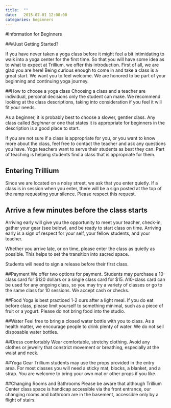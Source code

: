 ```yaml
---
title:  ""
date:   2015-07-01 12:00:00
categories: beginners
---
```

#Information for Beginners

###Just Getting Started?

If you have never taken a yoga class before it might feel a bit intimidating to walk into a yoga center for the first time. So that you will have some idea as to what to expect at Trillium, we offer this introduction.
First of all, we are glad you are here! Being curious enough to come in and take a class is a great start. We want you to feel welcome. We are honored to be part of your beginning and continuing yoga journey.

##How to choose a yoga class
Choosing a class and a teacher are individual, personal decisions only the student can make. We recommend looking at the class descriptions, taking into consideration if you feel it will fit your needs.

As a beginner, it is probably best to choose a slower, gentler class. Any class called *Beginner* or one that states it is appropriate for beginners in the description is a good place to start.

If you are not sure if a class is appropriate for you, or you want to know more about the class, feel free to contact the teacher and ask any questions you have. Yoga teachers want to serve their students as best they can. Part of teaching is helping students find a class that is appropriate for them.

## Entering Trillium
Since we are located on a noisy street, we ask that you enter quietly. If a class is in session when you enter, there will be a sign posted at the top of the ramp requesting your silence. Please respect this request.

## Arrive a few minutes before the class starts
Arriving early will give you the opportunity to meet your teacher, check-in, gather your gear (see below), and be ready to start class on time. Arriving early is a sign of respect for your self, your fellow students, and your teacher.

Whether you arrive late, or on time, please enter the class as quietly as possible. This helps to set the transition into sacred space.

Students will need to sign a release before their first class.

##Payment
We offer two options for payment. Students may purchase a 10-class card for $120 dollars or a single class card for $15. A10-class card can be used for any ongoing class, so you may try a variety of classes or go to the same class for 10 sessions.  We accept cash or checks.

##Food
Yoga is best practiced 1-2 ours after a light meal. If you do eat before class, please limit yourself to something minimal, such as a piece of fruit or a yogurt. Please do not bring food into the studio.

##Water
Feel free to bring a closed water bottle with you to class. As a health matter, we encourage people to drink plenty of water. We do not sell disposable water bottles.

##Dress comfortably
Wear comfortable, stretchy clothing. Avoid any clothes or jewelry that constrict movement or breathing, especially at the waist and neck.

##Yoga Gear
Trillium students may use the props provided in the entry area. For most classes you will need a sticky mat, blocks, a blanket, and a strap. You are welcome to bring your own mat or other props if you like.

##Changing Rooms and Bathrooms
Please be aware that although Trillium Center class space is handicap accessible via the front entrance, our changing rooms and bathroom are in the basement, accessible only by a flight of stairs.
